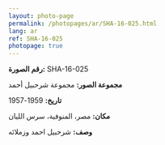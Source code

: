 ```yaml
---
layout: photo-page
permalink: /photopages/ar/SHA-16-025.html
lang: ar
ref: SHA-16-025
photopage: true
---
```


**رقم الصورة:** SHA-16-025

**مجموعة الصور:** مجموعة شرحبيل أحمد

**تاريخ:** 1959-1957

**مكان:** مصر، المنوفية، سرس الليان

**وصف:** شرحبيل احمد وزملائه
